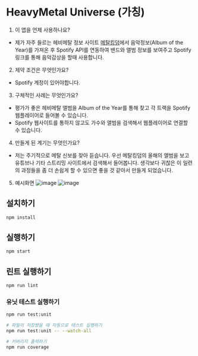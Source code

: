 # HeavyMetal Universe (가칭)

1. 이 앱을 언제 사용하나요?

- 제가 자주 들르는 헤비메탈 정보 사이트 [메탈킹덤](http://metalkingdom.net)에서 음악정보(Album of the Year)를 가져온 후
Spotify API를 연동하여 밴드와 앨범 정보를 보여주고 Spotify 링크를 통해 음악감상을 할때 사용합니다.

2. 제약 조건은 무엇인가요?

- Spotify 계정이 있어야합니다.

3. 구체적인 사례는 무엇인가요?

- 평가가 좋은 헤비메탈 앨범을 Album of the Year를 통해 찾고 각 트랙을 Spotify 웹플레이어로 들어볼 수 있습니다.
- Spotify 웹사이트를 통하지 않고도 가수와 앨범을 검색해서 웹플레이어로 연결할 수 있습니다.

4. 만들게 된 계기는 무엇인가요?
- 저는 주기적으로 메탈 신보를 찾아 듣습니다. 우선 메탈킹덤의 올해의 앨범을 보고 유튜브나 기타 스트리밍 사이트에서 검색해서 들어봅니다. 생각보다 귀찮은 이 일련의 과정들을 좀 더 손쉽게 할 수 있으면 좋을 것 같아서 만들게 되었습니다.

5. 예시화면
![image](https://user-images.githubusercontent.com/8149376/90174600-37b1ca00-dde1-11ea-9ef7-eada369f4cae.png)
![image](https://user-images.githubusercontent.com/8149376/90174626-3da7ab00-dde1-11ea-86c6-169a15c2f6a0.png)

## 설치하기

```bash
npm install
```

## 실행하기

```bash
npm start
```

## 린트 실행하기

```bash
npm run lint
```

### 유닛 테스트 실행하기

```bash
npm run test:unit

# 파일이 저장됐을 때 자동으로 테스트 실행하기
npm run test:unit -- --watch-all

# 커버리지 출력하기
npm run coverage
```